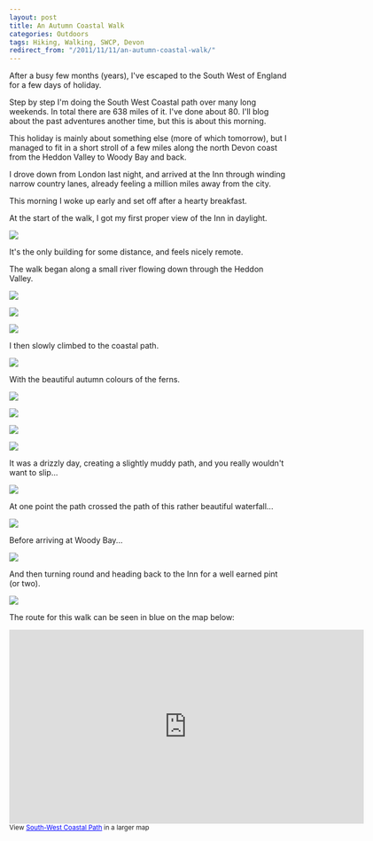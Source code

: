 ```yaml
---
layout: post
title: An Autumn Coastal Walk
categories: Outdoors
tags: Hiking, Walking, SWCP, Devon
redirect_from: "/2011/11/11/an-autumn-coastal-walk/"
---
```




After a busy few months (years), I've escaped to the South West of England for a few days of holiday.

Step by step I'm doing the South West Coastal path over many long weekends. In total there are 638 miles of it. I've done about 80. I'll blog about the past adventures another time, but this is about this morning.

This holiday is mainly about something else (more of which tomorrow), but I managed to fit in a short stroll of a few miles along the north Devon coast from the Heddon Valley to Woody Bay and back.

I drove down from London last night, and arrived at the Inn through winding narrow country lanes, already feeling a million miles away from the city.

This morning I woke up early and set off after a hearty breakfast.

At the start of the walk, I got my first proper view of the Inn in daylight.

![](https://farm4.staticflickr.com/3924/15164967121_606551e1f1_b.jpg)

It's the only building for some distance, and feels nicely remote.

The walk began along a small river flowing down through the Heddon Valley.

![](https://farm4.staticflickr.com/3900/15168398495_c18dfb0e31_b.jpg)

![](https://farm6.staticflickr.com/5588/15165293251_275de29578_b.jpg)

![](https://farm6.staticflickr.com/5564/15166299521_30ea7e971f_b.jpg)


I then slowly climbed to the coastal path.

![](https://farm4.staticflickr.com/3885/14994573469_29b5551477_b.jpg)


With the beautiful autumn colours of the ferns.

![](https://farm4.staticflickr.com/3871/14995307567_34ddb4685b_b.jpg)

![](https://farm6.staticflickr.com/5593/15158537676_19ce683e83_b.jpg)

![](https://farm4.staticflickr.com/3934/15260851498_dab9bda193_b.jpg)

![](https://farm6.staticflickr.com/5599/15424163796_26432b356e_b.jpg)


It was a drizzly day, creating a slightly muddy path, and you really wouldn't want to slip...

![](https://farm6.staticflickr.com/5551/15178401501_92b35f0ea9_b.jpg)


At one point the path crossed the path of this rather beautiful waterfall...

![](https://farm4.staticflickr.com/3892/15179390711_fa3e4bd93d_b.jpg)


Before arriving at Woody Bay...

![](https://farm6.staticflickr.com/5597/15435660742_dd72b0457f_b.jpg)


And then turning round and heading back to the Inn for a well earned pint (or two).

![](https://farm3.staticflickr.com/2948/15260965860_7099ee8181_b.jpg)


The route for this walk can be seen in blue on the map below:
<iframe width="640" height="350" frameborder="0" scrolling="no" marginheight="0" marginwidth="0" src="https://www.google.co.uk/maps/ms?hl=en&amp;msid=212953854698210254239.0004d8c78e1b4bc40f487&amp;msa=0&amp;ie=UTF8&amp;t=m&amp;ll=51.225055,-3.91036&amp;spn=0.018813,0.054932&amp;z=14&amp;output=embed"></iframe><br /><small>View <a href="https://www.google.co.uk/maps/ms?hl=en&amp;msid=212953854698210254239.0004d8c78e1b4bc40f487&amp;msa=0&amp;ie=UTF8&amp;t=m&amp;ll=51.225055,-3.91036&amp;spn=0.018813,0.054932&amp;z=14&amp;source=embed" style="color:#0000FF;text-align:left">South-West Coastal Path</a> in a larger map</small>